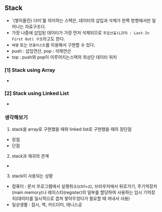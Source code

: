## Stack
- '(쌓아올린) 더미'를 의미하는 스택은, 데이터의 삽입과 삭제가 한쪽 방향에서만 일어나는 자료구조다.
- 가장 나중에 삽입된 데이터가 가장 먼저 삭제되므로 `후입선출(LIFO : Last-In First Out) 구조`라고도 한다.
- `배열` 또는 `연결리스트`를 이용해서 구현할 수 있다.
- push : 삽입연산, pop :  삭제연산
- top : push와 pop이 이루어지는스택의 최상단 데이터 위치

### [1] Stack using Array
-

### [2] Stack using Linked List
-

### 생각해보기
1. stack을 array로 구현했을 때와 linked list로 구현했을 때의 장단점
- 장점
- 단점
2. stack과 재귀의 관계
- 
3. stack이 사용되는 상황
- 컴퓨터 : 문서 프로그램에서 실행취소(ctrl+z), 브라우저에서 뒤로가기, 주기억장치(main memory)나 레지스터(register)의 일부를 할당하여 사용하는 임시 기억장치(데이터를 일시적으로 겹쳐 쌓아두었다가 필요할 때 꺼내서 사용)
- 일상생활 : 접시, 책, 카드더미, 테니스공
